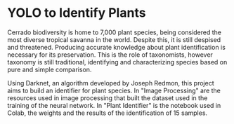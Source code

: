 # YOLO to Identify Plants

Cerrado biodiversity is home to 7,000 plant species, being considered the most diverse tropical savanna in the world. Despite this, it is still despised and threatened. Producing accurate knowledge about plant identification is necessary for its preservation. This is the role of taxonomists, however taxonomy is still traditional, identifying and characterizing species based on pure and simple comparison.

Using Darknet, an algorithm developed by Joseph Redmon, this project aims to build an identifier for plant species. In "Image Processing" are the resources used in image processing that built the dataset used in the training of the neural network. In "Plant Identifier" is the notebook used in Colab, the weights and the results of the identification of 15 samples.
